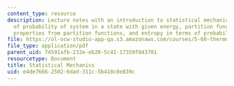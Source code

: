 ```yaml
---
content_type: resource
description: Lecture notes with an introduction to statistical mechanics and discussion
  of probability of system in a state with given energy, partition functions, thermodynamic
  properties from partition functions, and entropy in terms of probabilities and degeneracies.
file: https://ol-ocw-studio-app-qa.s3.amazonaws.com/courses/5-60-thermodynamics-kinetics-spring-2008/e4de766625026dad311c5b410c0e839c_5_60_lecture24.pdf
file_type: application/pdf
parent_uid: 74591afb-232e-eb20-5c41-17359f843701
resourcetype: Document
title: Statistical Mechanics
uid: e4de7666-2502-6dad-311c-5b410c0e839c
---
```

